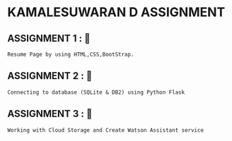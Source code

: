 # KAMALESUWARAN D ASSIGNMENT

## ASSIGNMENT 1 : 🎯
    Resume Page by using HTML,CSS,BootStrap.
    
## ASSIGNMENT 2 : 🎯
    Connecting to database (SQLite & DB2) using Python Flask

## ASSIGNMENT 3 : 🎯
    Working with Cloud Storage and Create Watson Assistant service
